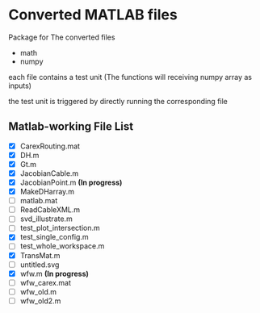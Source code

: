 # Converted MATLAB files

Package for The converted files
  
 - math
 - numpy
  
each file contains a test unit (The functions will receiving numpy array as inputs)

the test unit is triggered by directly running the corresponding file


## Matlab-working File List
  - [x] CarexRouting.mat
  - [x] DH.m
  - [x] Gt.m
  - [x] JacobianCable.m  
  - [x] JacobianPoint.m   **(In progress)**
  - [x] MakeDHarray.m
  - [ ] matlab.mat
  - [ ] ReadCableXML.m
  - [ ] svd_illustrate.m
  - [ ] test_plot_intersection.m
  - [x] test_single_config.m
  - [ ] test_whole_workspace.m
  - [x] TransMat.m
  - [ ] untitled.svg
  - [x] wfw.m   **(In progress)**
  - [ ] wfw_carex.mat
  - [ ] wfw_old.m
  - [ ] wfw_old2.m
